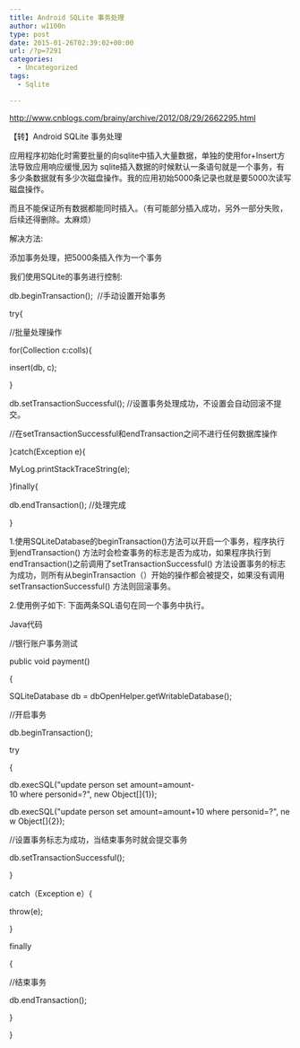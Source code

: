 ```yaml
---
title: Android SQLite 事务处理
author: w1100n
type: post
date: 2015-01-26T02:39:02+00:00
url: /?p=7291
categories:
  - Uncategorized
tags:
  - Sqlite

---
```

http://www.cnblogs.com/brainy/archive/2012/08/29/2662295.html

【转】Android SQLite 事务处理

应用程序初始化时需要批量的向sqlite中插入大量数据，单独的使用for+Insert方法导致应用响应缓慢,因为 sqlite插入数据的时候默认一条语句就是一个事务，有多少条数据就有多少次磁盘操作。我的应用初始5000条记录也就是要5000次读写磁盘操作。

而且不能保证所有数据都能同时插入。（有可能部分插入成功，另外一部分失败，后续还得删除。太麻烦）

解决方法: 

添加事务处理，把5000条插入作为一个事务


我们使用SQLite的事务进行控制: 

db.beginTransaction();  //手动设置开始事务

try{

//批量处理操作

for(Collection c:colls){

insert(db, c);

}

db.setTransactionSuccessful(); //设置事务处理成功，不设置会自动回滚不提交。

//在setTransactionSuccessful和endTransaction之间不进行任何数据库操作

}catch(Exception e){

MyLog.printStackTraceString(e);

}finally{

db.endTransaction(); //处理完成

}

1.使用SQLiteDatabase的beginTransaction()方法可以开启一个事务，程序执行到endTransaction() 方法时会检查事务的标志是否为成功，如果程序执行到endTransaction()之前调用了setTransactionSuccessful() 方法设置事务的标志为成功，则所有从beginTransaction（）开始的操作都会被提交，如果没有调用setTransactionSuccessful() 方法则回滚事务。

2.使用例子如下: 下面两条SQL语句在同一个事务中执行。

Java代码

//银行账户事务测试
  
public void payment()
  
{
  
SQLiteDatabase db = dbOpenHelper.getWritableDatabase();
  
//开启事务
  
db.beginTransaction();
  
try
  
{
  
db.execSQL("update person set amount=amount-10 where personid=?", new Object[]{1});
  
db.execSQL("update person set amount=amount+10 where personid=?", new Object[]{2});
  
//设置事务标志为成功，当结束事务时就会提交事务
  
db.setTransactionSuccessful();
  
}
  
catch（Exception e）{
  
throw(e);
  
}
  
finally
  
{
  
//结束事务
  
db.endTransaction();
  
}
  
}